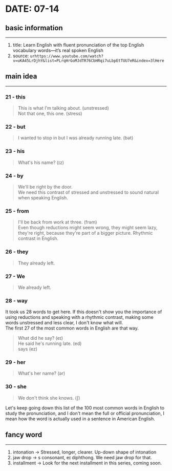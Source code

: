 # DATE: 07-14

## basic information
--------------------
1. title: Learn English with fluent pronunciation of the top English vocabulary words—it’s real spoken English  
2. source: `urhttps://www.youtube.com/watch?v=uKA45LrDjhY&list=PLrqHrGoMJdTR76CbHRqi7uLbpEtTUU7eR&index=3lHere`

## main idea
------------
### 21 - this
> This is what I'm talking about. (unstressed)  
> Not that one, this one. (stress)  
### 22 - but
> I wanted to stop in but I was already running late. (bət)  
### 23 - his
> What's his name? (ɪz)  
### 24 - by
> We'll be right by the door.  
We need this contrast of stressed and unstressed to sound natural when speaking English.
### 25 - from
> I'll be back from work at three. (frəm)  
Even though reductions might seem wrong, they might seem lazy, they're right, because they're part of a bigger picture. Rhythmic contrast in English.
### 26 - they
> They already left.
### 27 - We
> We already left.
### 28 - way
It took us 28 words to get here. If this doesn't show you the importance of using reductions and speaking with a rhythmic contrast, making some words unstressed and less clear, I don't know what will.  
The first 27 of the most common words in English are that way.  
> What did he say? (eɪ)  
> He said he's running late. (ed)  
> says (ez)  
### 29 - her
> What's her name? (ər)  
### 30 - she
> We don't think she knows. (ʃ)  

Let's keep going down this list of the 100 most common words in English to study the pronunciation, and I don't mean the full or official pronunciation, I mean how the word is actually used in a sentence in American English.

## fancy word
-------------
1. intonation -> Stressed, longer, clearer. Up-down shape of intonation
2. jaw drop -> s consonant, eɪ diphthong. We need jaw drop for that.
3. installment -> Look for the next installment in this series, coming soon.
